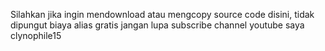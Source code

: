 Silahkan jika ingin mendownload atau mengcopy source code disini, tidak dipungut biaya alias gratis
jangan lupa subscribe channel youtube saya clynophile15
